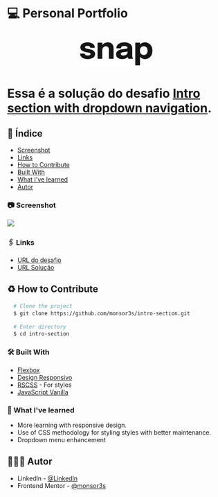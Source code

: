 # 💻 Personal Portfolio

<h1 align="center">
  <img src="./img/logo.svg"/>
<h1>

Essa é a solução do desafio [Intro section with dropdown navigation](https://www.frontendmentor.io/challenges/intro-section-with-dropdown-navigation-ryaPetHE5/hub/intro-section-with-dropdown-navigation-VlFD8ZUKMZ).

##  🧵 Índice

  - [Screenshot](#📷-screenshot)
  - [Links](#🖇-links)
  - [How to Contribute](#♻-how-to-contribute)
  - [Built With](#🛠-built-with)
  - [What I've learned](#📝-what-ive-learned)
  - [Autor](#🙋🏻‍♂️-autor) 

### 📷 Screenshot

![](./assets/screenshot-portifolio.gif)


### 🖇 Links

- [URL do desafio](https://www.frontendmentor.io/challenges/intro-section-with-dropdown-navigation-ryaPetHE5/hub/intro-section-with-dropdown-navigation-VlFD8ZUKMZ)
- [URL Solução](https://monsor3s.github.io/intro-section/)

## ♻ How to Contribute
```bash
  # Clone the project
  $ git clone https://github.com/monsor3s/intro-section.git
```
```bash
  # Enter directory
  $ cd intro-section
```

### 🛠 Built With

- [Flexbox](https://developer.mozilla.org/pt-BR/docs/Learn/CSS/CSS_layout/Flexbox)
- [Design Responsivo](https://developer.mozilla.org/pt-BR/docs/Learn/CSS/CSS_layout/Responsive_Design)
- [RSCSS](https://medium.com/stantmob/rscss-styling-your-css-without-losing-your-sanity-36bca30520f1) - For styles
- [JavaScript Vanilla](https://developer.mozilla.org/en-US/docs/Web/javascript)


### 📝 What I've learned

- More learning with responsive design.
- Use of CSS methodology for styling styles with better maintenance.
- Dropdown menu enhancement

##  🙋🏻‍♂️ Autor

- Linkedln - [@Linkedln](https://www.linkedin.com/in/marlon-monsores-380408b2/)
- Frontend Mentor - [@monsor3s](https://www.frontendmentor.io/profile/monsor3s)


